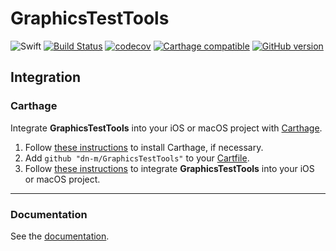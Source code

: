 # GraphicsTestTools

![Swift](https://img.shields.io/badge/%20in-swift%203.0-orange.svg)
[![Build Status](https://travis-ci.org/dn-m/GraphicsTestTools.svg?branch=master)](https://travis-ci.org/dn-m/GraphicsTestTools) 
[![codecov](https://codecov.io/gh/dn-m/GraphicsTestTools/branch/master/graph/badge.svg)](https://codecov.io/gh/dn-m/GraphicsTestTools) 
[![Carthage compatible](https://img.shields.io/badge/Carthage-compatible-4BC51D.svg?style=flat)](https://github.com/Carthage/Carthage) 
[![GitHub version](https://badge.fury.io/gh/dn-m%2FGraphicsTestTools.svg)](https://badge.fury.io/gh/dn-m%2FGraphicsTestTools) 

## Integration

### Carthage
Integrate **GraphicsTestTools** into your iOS or macOS project with [Carthage](https://github.com/Carthage/Carthage).

1. Follow [these instructions](https://github.com/Carthage/Carthage#installing-carthage) to install Carthage, if necessary.
2. Add `github "dn-m/GraphicsTestTools"` to your [Cartfile](https://github.com/Carthage/Carthage/blob/master/Documentation/Artifacts.md#cartfile).
3. Follow [these instructions](https://github.com/Carthage/Carthage#adding-frameworks-to-an-application) to integrate **GraphicsTestTools** into your iOS or macOS project.

---

### Documentation
See the [documentation](http://dn-m.github.io/GraphicsTestTools/).
